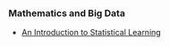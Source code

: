 ### Mathematics and Big Data
- [An Introduction to Statistical Learning](https://www.statlearning.com/)